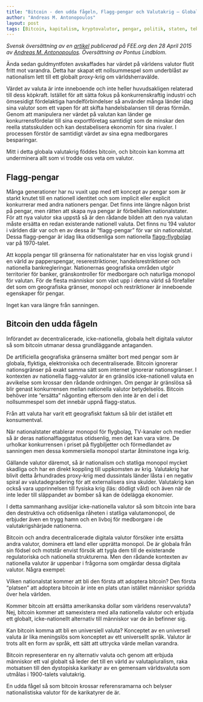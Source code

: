 ```yaml
---
title: "Bitcoin - den udda fågeln, Flagg-pengar och Valutakrig – Globala kryptovalutor ändrar spelreglerna"
author: "Andreas M. Antonopoulos"
layout: post
tags: [Bitcoin, kapitalism, kryptovalutor, pengar, politik, staten, teknologi, valuta, valutakrig]
---
```


*Svensk översättning av en [artikel](http://fee.org/freeman/detail/misfit-bitcoin-flag-money-and-currency-wars) publicerad på FEE.org den 28 April 2015 av [Andreas M. Antonopoulos](https://aantonop.com/). Översättning av Pontus Lindblom.*

Ända sedan guldmyntfoten avskaffades har värdet på världens valutor flutit fritt mot varandra. Detta har skapat ett nollsummespel som underblåst av nationalism lett till ett globalt proxy-krig om världsherravälde.

Värdet av valuta är inte inneboende och inte heller huvudsakligen relaterad till dess köpkraft. Istället för att sätta fokus på konkurrenskraftig industri och ömsesidigt fördelaktiga handelförbindelser så använder många länder idag sina valutor som ett vapen för att skifta handelsbalansen till deras förmån. Genom att manipulera ner värdet på valutan kan länder ge konkurrensfördelar till sina exportföretag samtidigt som de minskar den reella statsskulden och kan destabelisera ekonomin för sina rivaler. I processen förstör de samtidigt värdet av sina egna medborgares besparingar.

Mitt i detta globala valutakrig föddes bitcoin, och bitcoin kan komma att underminera allt som vi trodde oss veta om valutor.

## Flagg-pengar
Många generationer har nu vuxit upp med ett koncept av pengar som är starkt knutet till en nationell identitet och som implicit eller explicit konkurrerar med andra nationers pengar. Det finns inte längre någon brist på pengar, men rätten att skapa nya pengar är förbehållen nationalstater. För att nya valutor ska uppstå så är den rådande bilden att den nya valutan måste ersätta en redan existerande nationell valuta. Det finns nu 194 valutor i världen där var och en av dessa är “flagg-pengar” för var sin nationalstat. Dessa flagg-pengar är idag lika otidsenliga som nationella [flagg-flygbolag](http://en.wikipedia.org/wiki/Flag_carrier) var på 1970-talet.

Att koppla pengar till gränserna för nationalstater har en viss logisk grund i en värld av papperspengar, reserestriktioner, handelsrestriktioner och nationella bankregleringar. Nationernas geografiska områden utgör territorier för banker, gränskontroller för medborgare och naturliga monopol för valutan. För de flesta människor som växt upp i denna värld så förefaller det som om geografiska gränser, monopol och restriktioner är inneboende egenskaper för pengar.

Inget kan vara längre från sanningen.

## Bitcoin den udda fågeln
Införandet av decentralicerade, icke-nationella, globala helt digitala valutor så som bitcoin utmanar dessa grundläggande antaganden.

De artificiella geografiska gränserna smälter bort med pengar som är globala, flyktiga, elektroniska och decentraliserade. Bitcoin ignorerar nationsgränser på exakt samma sätt som internet ignorerar nationsgränser. I kontexten av nationella flagg-valutor är en gränslös icke-nationell valuta en avvikelse som krossar den rådande ordningen. Om pengar är gränslösa så blir genast konkurrensen mellan nationella valutor betydelselös. Bitcoin behöver inte “ersätta” någonting eftersom den inte är en del i det nollsummespel som det innebär uppnå flagg-status.

Från att valuta har varit ett geografiskt faktum så blir det istället ett konsumentval.

När nationalstater etablerar monopol för flygbolag, TV-kanaler och medier så är deras nationalflaggstatus otidsenlig, men det kan vara värre. De urholkar konkurrensen i priset på flygbiljetter och förmedlandet av sanningen men dessa kommersiella monopol startar åtminstone inga krig.

Gällande valutor däremot, så är nationalism och statliga monopol mycket skadliga och har en direkt koppling till uppkomsten av krig. Valutakrig har blivit detta århundrades proxy-krig med dussintals länder låsta i en negativ spiral av valutadegradering för att externalisera sina skulder. Valutakrig kan också vara upprinnelsen till fysiska krig (läs: dödligt våld) och även när de inte leder till släppandet av bomber så kan de ödelägga ekonomier.

I detta sammanhang avslöjar icke-nationella valutor så som bitcoin inte bara den destruktiva och otidsenliga råheten i statliga valutamonopol, de erbjuder även en trygg hamn och en livboj för medborgare i de valutakrigshärjade nationerna.

Bitcoin och andra decentralicerade digitala valutor försöker inte ersätta andra valutor, dominera ett land eller upprätta monopol. De är globala från sin födsel och motstår envist försök att tygla dem till de existerande regulatoriska och nationella strukturerna. Men den rådande kontexten av nationella valutor är uppenbar i frågorna som omgärdar dessa digitala valutor. Några exempel:

Vilken nationalstat kommer att bli den första att adoptera bitcoin?
Den första “platsen” att adoptera bitcoin är inte en plats utan istället människor spridda över hela världen.

Kommer bitcoin att ersätta amerikanska dollar som världens reservvaluta?
Nej, bitcoin kommer att samexistera med alla nationella valutor och erbjuda ett globalt, icke-nationellt alternativ till människor var de än befinner sig.

Kan bitcoin komma att bli en universiell valuta?
Konceptet av en universell valuta är lika meningslös som konceptet av ett universellt språk. Valutor är trots allt en form av språk, ett sätt att uttrycka värde mellan varandra.

Bitcoin representerar en ny alternativ valuta och genom att erbjuda människor ett val globalt så leder det till en värld av valutapluralism, raka motsatsen till den dystopiska karikatyr av en gemensam världsvaluta som utmålas i 1900-talets valutakrig.

En udda fågel så som bitcoin krossar referensramarna och belyser nationalistiska valutor för de karikatyrer de är.